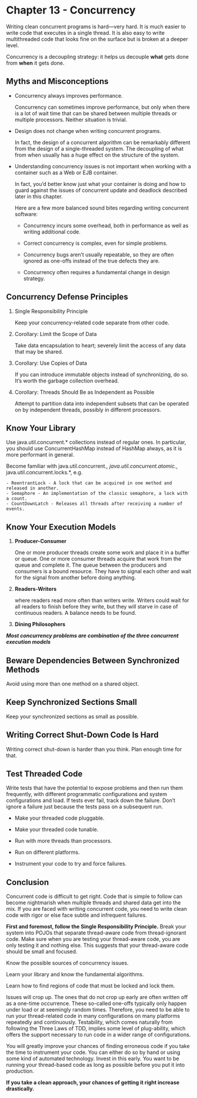 # Chapter 13 - Concurrency

Writing clean concurrent programs is hard—very hard. It is much easier to write code that executes in a single thread. It is also easy to write multithreaded code that looks fine on the surface but is broken at a deeper level.

Concurrency is a decoupling strategy: it helps us decouple **what** gets done from **when** it gets done.

## Myths and Misconceptions

- Concurrency always improves performance.
  
  Concurrency can sometimes improve performance, but only when there is a lot of wait time that can be shared between multiple threads or multiple processors. Neither situation is trivial.

- Design does not change when writing concurrent programs.
  
  In fact, the design of a concurrent algorithm can be remarkably different from the design of a single-threaded system. The decoupling of what from when usually has a huge effect on the structure of the system.

- Understanding concurrency issues is not important when working with a container such as a Web or EJB container.

  In fact, you’d better know just what your container is doing and how to guard against the issues of concurrent update and deadlock described later in this chapter.
  
  Here are a few more balanced sound bites regarding writing concurrent software:

  - Concurrency incurs some overhead, both in performance as well as writing additional code.

  - Correct concurrency is complex, even for simple problems.

  - Concurrency bugs aren’t usually repeatable, so they are often ignored as one-offs instead of the true defects they are.

  - Concurrency often requires a fundamental change in design strategy.

## Concurrency Defense Principles

1. Single Responsibility Principle

    Keep your concurrency-related code separate from other code.

2. Corollary: Limit the Scope of Data

   Take data encapsulation to heart; severely limit the access of any data that may be shared.

3. Corollary: Use Copies of Data

    If you can introduce immutable objects instead of synchronizing, do so. It’s worth the garbage collection overhead.

4. Corollary: Threads Should Be as Independent as Possible
  
   Attempt to partition data into independent subsets that can be operated on by independent threads, possibly in different processors.

## Know Your Library

Use java.util.concurrent.* collections instead of regular ones. In particular, you should use ConcurrentHashMap instead of HashMap always, as it is more performant in general.

Become familiar with java.util.concurrent.*, java.util.concurrent.atomic.*, java.util.concurrent.locks.*, e.g.
  
    - ReentrantLock - A lock that can be acquired in one method and released in another.
    - Semaphore - An implementation of the classic semaphore, a lock with a count.
    - CountDownLatch - Releases all threads after receiving a number of events.

## Know Your Execution Models

1. **Producer-Consumer**

   One or more producer threads create some work and place it in a buffer or queue. One or more consumer threads acquire that work from the queue and complete it. The queue between the producers and consumers is a bound resource. They have to signal each other and wait for the signal from another before doing anything.

2. **Readers-Writers**
  
   where readers read more often than writers write. Writers could wait for all readers to finish before they write, but they will starve in case of continuous readers. A balance needs to be found.

3. **Dining Philosophers**

**_Most concurrency problems are combination of the three concurrent execution models_**

## Beware Dependencies Between Synchronized Methods

Avoid using more than one method on a shared object.

## Keep Synchronized Sections Small

Keep your synchronized sections as small as possible.

## Writing Correct Shut-Down Code Is Hard

Writing correct shut-down is harder than you think. Plan enough time for that.

## Test Threaded Code

Write tests that have the potential to expose problems and then run them frequently, with different programmatic configurations and system configurations and load. If tests ever fail, track down the failure. Don’t ignore a failure just because the tests pass on a subsequent run.

- Make your threaded code pluggable.

- Make your threaded code tunable.

- Run with more threads than processors.

- Run on different platforms.

- Instrument your code to try and force failures.

## Conclusion

Concurrent code is difficult to get right. Code that is simple to follow can become nightmarish when multiple threads and shared data get into the mix. If you are faced with writing concurrent code, you need to write clean code with rigor or else face subtle and infrequent failures.

**First and foremost, follow the Single Responsibility Principle.** Break your system into POJOs that separate thread-aware code from thread-ignorant code. Make sure when you are testing your thread-aware code, you are only testing it and nothing else. This suggests that your thread-aware code should be small and focused.

Know the possible sources of concurrency issues.

Learn your library and know the fundamental algorithms.

Learn how to find regions of code that must be locked and lock them.

Issues will crop up. The ones that do not crop up early are often written off as a one-time occurrence. These so-called one-offs typically only happen under load or at seemingly random times. Therefore, you need to be able to run your thread-related code in many configurations on many platforms repeatedly and continuously. Testability, which comes naturally from following the Three Laws of TDD, implies some level of plug-ability, which offers the support necessary to run code in a wider range of configurations.

You will greatly improve your chances of finding erroneous code if you take the time to instrument your code. You can either do so by hand or using some kind of automated technology. Invest in this early. You want to be running your thread-based code as long as possible before you put it into production.

**If you take a clean approach, your chances of getting it right increase drastically.**
